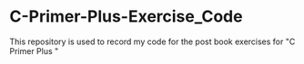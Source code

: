 # C-Primer-Plus-Exercise_Code
This repository is used to record my code for the post book exercises for "C Primer Plus " 